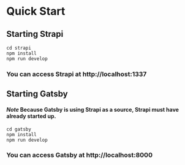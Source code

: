 # Quick Start

## Starting Strapi

```
cd strapi
npm install
npm run develop
```

### You can access Strapi at http://localhost:1337

## Starting Gatsby

#### _Note_ Because Gatsby is using Strapi as a source, Strapi must have already started up.

```
cd gatsby
npm install
npm run develop
```

### You can access Gatsby at http://localhost:8000
